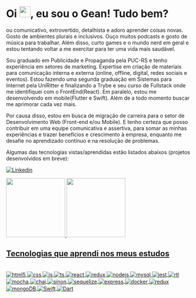 <h1 align="left">Oi <img src="https://raw.githubusercontent.com/kaueMarques/kaueMarques/master/hi.gif" height="30px">, eu sou o Gean! Tudo bem?</h1>
<!-- <p align="left"> <img src="https://komarev.com/ghpvc/?username=antunesgean&color=yellow" alt="Profile views" /> </p> -->

ou comunicativo, extrovertido, detalhista e adoro aprender coisas novas. Gosto de ambientes plurais e inclusivos. Ouço muitos podcasts e gosto de música para trabalhar. Além disso, curto games e o mundo nerd em geral e estou tentando voltar a me exercitar para ter uma vida mais saudável.

Sou graduado em Publicidade e Propaganda pela PUC-RS e tenho experiência em setores de marketing. Expertise em criação de materiais para comunicação interna e externa (online, offline, digital, redes sociais e eventos). Estou fazendo uma segunda graduação em Sistemas para Internet pela UniRitter e finalizando a Trybe e seu curso de Fullstack onde me identifiquei com o FrontEnd(React). Em paralelo, estou me desenvolvendo em mobile(Flutter e Swift). Além de a todo momento buscar me aprimorar cada vez mais.

Por causa disso, estou em busca de migração de carreira para o setor de Desenvolvimento Web (Front-end e/ou Mobile). E tenho certeza que posso contribuir em uma equipe comunicativa e assertiva, para somar as minhas experiências e trazer benefícios e crescimento à empresa, enquanto me desafie no aprendizado contínuo e na resolução de problemas.

Algumas das tecnologias vistas/aprendidas estão listados abaixos (projetos desenvolvidos em breve): 

   [![Linkedin](https://img.shields.io/badge/LinkedIn-0077B5?style=for-the-badge&logo=linkedin&logoColor=white)](https://www.linkedin.com/ingean-antunes-02b521192/)
   
   <a href="https://github.com/antunesgean">
    <img height="160em" src="https://github-readme-stats.vercel.app/api?username=antunesgean&show_icons=true&count_private=true&theme=dark"/>
    <img height="160em" src="https://github-readme-stats.vercel.app/api/top-langs/?username=antunesgean&layout=compact&langs_count=16&theme=dark"/>
</div>
 
## Tecnologias que aprendi nos meus estudos

<div style="display: inline_block"><br/>
<div style="display: inline_block">
  <img align="center" alt="html5" src="https://img.shields.io/badge/HTML5-E34F26?style=for-the-badge&logo=html5&logoColor=white" />
  <img align="center" alt="css" src="https://img.shields.io/badge/CSS3-1572B6?style=for-the-badge&logo=css3&logoColor=white" />
  <img align="center" alt="js" src="https://img.shields.io/badge/JavaScript-F7DF1E?style=for-the-badge&logo=javascript&logoColor=black" />
  <img align="center" alt="ts" src="https://img.shields.io/badge/TypeScript-007ACC?style=for-the-badge&logo=typescript&logoColor=white" />
  <img align="center" alt="react" src="https://img.shields.io/badge/React-20232A?style=for-the-badge&logo=react&logoColor=61DAFB" />
  <img align="center" alt="redux" src="https://img.shields.io/badge/Redux-593D88?style=for-the-badge&logo=redux&logoColor=white" />
  <img align="center" alt="nodejs" src="https://img.shields.io/badge/Node.js-43853D?style=for-the-badge&logo=node.js&logoColor=white" />
  <img align="center" alt="mysql" src="https://img.shields.io/badge/MySQL-00000F?style=for-the-badge&logo=mysql&logoColor=white" />
  <img align="center" alt="jest" src="https://img.shields.io/badge/Jest-323330?style=for-the-badge&logo=Jest&logoColor=red" />
  <img align="center" alt="rtl" src="https://img.shields.io/badge/testing%20library-323330?style=for-the-badge&logo=testing-library&logoColor=red" />
  <img align="center" alt="mocha" src="https://img.shields.io/badge/mocha.js-323330?style=for-the-badge&logo=mocha&logoColor=Brown" />
  <img align="center" alt="chai" src="https://img.shields.io/badge/chai.js-323330?style=for-the-badge&logo=chai&logoColor=red" />
  <img align="center" alt="sinon" src="https://img.shields.io/badge/sinon.js-323330?style=for-the-badge&logo=sinon" />
  <img align="center" alt="sequelize" src="https://img.shields.io/badge/Sequelize-52B0E7?style=for-the-badge&logo=Sequelize&logoColor=white" />
  <img align="center" alt="express" src="https://img.shields.io/badge/Express.js-404D59?style=for-the-badge" />
  <img align="center" alt="docker" src="https://img.shields.io/badge/docker-%230db7ed.svg?style=for-the-badge&logo=docker&logoColor=white" />
  <img align="center" alt="redux" src="https://img.shields.io/badge/redux-%23593d88.svg?style=for-the-badge&logo=redux&logoColor=white" />
  <img align="center" alt="mongoDB" src="https://img.shields.io/badge/MongoDB-085741?style=for-the-badge&logo=mongoDB&logoColor=white" />
  <img align="center" alt="Swift" src="https://img.shields.io/badge/Swift-E14839?style=for-the-badge&logo=swift&logoColor=white" />
  <img align="center" alt="Dart" src="https://img.shields.io/badge/Dart-279FE5?style=for-the-badge&logo=dart&logoColor=white" />
  
  
  

</div><br/>
